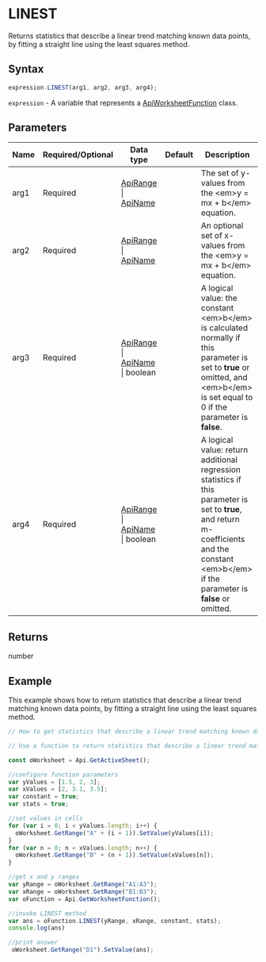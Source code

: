 # LINEST

Returns statistics that describe a linear trend matching known data points, by fitting a straight line using the least squares method.

## Syntax

```javascript
expression.LINEST(arg1, arg2, arg3, arg4);
```

`expression` - A variable that represents a [ApiWorksheetFunction](../ApiWorksheetFunction.md) class.

## Parameters

| **Name** | **Required/Optional** | **Data type** | **Default** | **Description** |
| ------------- | ------------- | ------------- | ------------- | ------------- |
| arg1 | Required | [ApiRange](../../ApiRange/ApiRange.md) \| [ApiName](../../ApiName/ApiName.md) |  | The set of y-values from the &lt;em&gt;y = mx + b&lt;/em&gt; equation. |
| arg2 | Required | [ApiRange](../../ApiRange/ApiRange.md) \| [ApiName](../../ApiName/ApiName.md) |  | An optional set of x-values from the &lt;em&gt;y = mx + b&lt;/em&gt; equation. |
| arg3 | Required | [ApiRange](../../ApiRange/ApiRange.md) \| [ApiName](../../ApiName/ApiName.md) \| boolean |  | A logical value: the constant &lt;em&gt;b&lt;/em&gt; is calculated normally if this parameter is set to **true** or omitted, and &lt;em&gt;b&lt;/em&gt; is set equal to 0 if the parameter is **false**. |
| arg4 | Required | [ApiRange](../../ApiRange/ApiRange.md) \| [ApiName](../../ApiName/ApiName.md) \| boolean |  | A logical value: return additional regression statistics if this parameter is set to **true**, and return m-coefficients and the constant &lt;em&gt;b&lt;/em&gt; if the parameter is **false** or omitted. |

## Returns

number

## Example

This example shows how to return statistics that describe a linear trend matching known data points, by fitting a straight line using the least squares method.

```javascript editor-xlsx
// How to get statistics that describe a linear trend matching known data points.

// Use a function to return statistics that describe a linear trend matching known data points using the least squares method.

const oWorksheet = Api.GetActiveSheet();

//configure function parameters
var yValues = [1.5, 2, 3];
var xValues = [2, 3.1, 3.5];
var constant = true;
var stats = true;

//set values in cells
for (var i = 0; i < yValues.length; i++) {
  oWorksheet.GetRange("A" + (i + 1)).SetValue(yValues[i]);
}
for (var n = 0; n < xValues.length; n++) {
  oWorksheet.GetRange("B" + (n + 1)).SetValue(xValues[n]);
}

//get x and y ranges
var yRange = oWorksheet.GetRange("A1:A3");
var xRange = oWorksheet.GetRange("B1:B3");
var oFunction = Api.GetWorksheetFunction();

//invoke LINEST method
var ans = oFunction.LINEST(yRange, xRange, constant, stats);
console.log(ans)

//print answer 
 oWorksheet.GetRange("D1").SetValue(ans);


```
